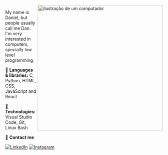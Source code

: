<img src="https://raw.githubusercontent.com/MicaelliMedeiros/micaellimedeiros/master/image/computer-illustration.png" alt="ilustração de um computador" min-width="400px" max-width="400px" width="400px" align="right">

<p align="left"> 
  My name is Daniel, but people usually call me Dan. I'm very interested in computers, specially low level programming.
</p>

<p align="left">
  🦄 <strong>Languages & libraries:</strong> C, Python, HTML, CSS, JavaScript and React
</p>

<p align="left">
  💼 <strong>Technologies:</strong> Visual Studio Code, Git, Linux Bash
</p>

<p align="left">
  💌 <strong>Contact me</strong>
</p>

<p align="left">

  <a href="https://www.linkedin.com/in/daniel-alexandre-schmitz-3474b02a2?utm_source=share&utm_campaign=share_via&utm_content=profile&utm_medium=android_app" title="LinkedIn">
  <img src="https://img.shields.io/badge/-Linkedin-0e76a8?style=flat-square&logo=Linkedin&logoColor=white&link=LINK-DO-SEU-LINKEDIN" alt="LinkedIn"/></a>
  <a href="https://www.instagram.com/schddan?igsh=bGUyd2wxbzlmM2xy" title="Instagram">
  <img src="https://img.shields.io/badge/-Instagram-DF0174?style=flat-square&labelColor=DF0174&logo=instagram&logoColor=white&link=LINK-DO-SEU-INSTAGRAM" alt="Instagram"/></a>
</p>